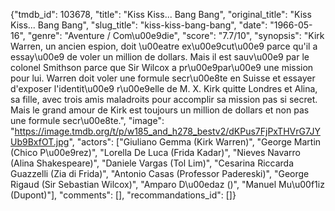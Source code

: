 {"tmdb_id": 103678, "title": "Kiss Kiss... Bang Bang", "original_title": "Kiss Kiss... Bang Bang", "slug_title": "kiss-kiss-bang-bang", "date": "1966-05-16", "genre": "Aventure / Com\u00e9die", "score": "7.7/10", "synopsis": "Kirk Warren, un ancien espion, doit \u00eatre ex\u00e9cut\u00e9 parce qu'il a essay\u00e9 de voler un million de dollars. Mais il est sauv\u00e9 par le colonel Smithson parce que Sir Wilcox a pr\u00e9par\u00e9 une mission pour lui. Warren doit voler une formule secr\u00e8te en Suisse et essayer d'exposer l'identit\u00e9 r\u00e9elle de M. X. Kirk quitte Londres et Alina, sa fille, avec trois amis maladroits pour accomplir sa mission pas si secret. Mais le grand amour de Kirk est toujours un million de dollars et non pas une formule secr\u00e8te.", "image": "https://image.tmdb.org/t/p/w185_and_h278_bestv2/dKPus7FjPxTHVrG7JYUb9BxfOT.jpg", "actors": ["Giuliano Gemma (Kirk Warren)", "George Martin (Chico P\u00e9rez)", "Lorella De Luca (Frida Kadar)", "Nieves Navarro (Alina Shakespeare)", "Daniele Vargas (Tol Lim)", "Cesarina Riccarda Guazzelli (Zia di Frida)", "Antonio Casas (Professor Padereski)", "George Rigaud (Sir Sebastian Wilcox)", "Amparo D\u00edaz ()", "Manuel Mu\u00f1iz (Dupont)"], "comments": [], "recommandations_id": []}